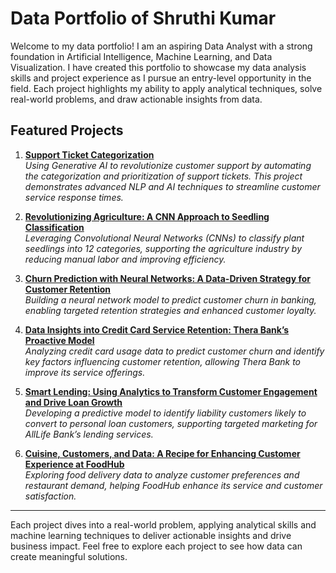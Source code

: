 # Data Portfolio of Shruthi Kumar

Welcome to my data portfolio! I am an aspiring Data Analyst with a strong foundation in Artificial Intelligence, Machine Learning, and Data Visualization. I have created this portfolio to showcase my data analysis skills and project experience as I pursue an entry-level opportunity in the field. Each project highlights my ability to apply analytical techniques, solve real-world problems, and draw actionable insights from data.

## Featured Projects

1. [**Support Ticket Categorization**](./1-Support-Ticket-Categorization/README.md)  
   *Using Generative AI to revolutionize customer support by automating the categorization and prioritization of support tickets. This project demonstrates advanced NLP and AI techniques to streamline customer service response times.*

2. [**Revolutionizing Agriculture: A CNN Approach to Seedling Classification**](./2-CNN-Seedling-Classification/README.md)  
   *Leveraging Convolutional Neural Networks (CNNs) to classify plant seedlings into 12 categories, supporting the agriculture industry by reducing manual labor and improving efficiency.*

3. [**Churn Prediction with Neural Networks: A Data-Driven Strategy for Customer Retention**](./3-Neural-Network-Customer-Churn/README.md)  
   *Building a neural network model to predict customer churn in banking, enabling targeted retention strategies and enhanced customer loyalty.*

4. [**Data Insights into Credit Card Service Retention: Thera Bank’s Proactive Model**](./4-Credit-Card-Service-Retention/README.md)  
   *Analyzing credit card usage data to predict customer churn and identify key factors influencing customer retention, allowing Thera Bank to improve its service offerings.*

5. [**Smart Lending: Using Analytics to Transform Customer Engagement and Drive Loan Growth**](./5-Smart-Lending-Analytics/README.md)  
   *Developing a predictive model to identify liability customers likely to convert to personal loan customers, supporting targeted marketing for AllLife Bank’s lending services.*

6. [**Cuisine, Customers, and Data: A Recipe for Enhancing Customer Experience at FoodHub**](./6-FoodHub-Customer-Experience/README.md)  
   *Exploring food delivery data to analyze customer preferences and restaurant demand, helping FoodHub enhance its service and customer satisfaction.*

---

Each project dives into a real-world problem, applying analytical skills and machine learning techniques to deliver actionable insights and drive business impact. Feel free to explore each project to see how data can create meaningful solutions.


